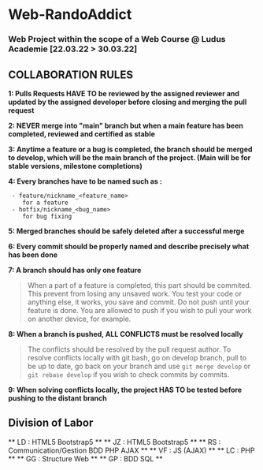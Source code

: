 # Web-RandoAddict

### Web Project within the scope of a Web Course @ Ludus Academie [22.03.22 > 30.03.22]

## COLLABORATION RULES

**1: Pulls Requests HAVE TO be reviewed by the assigned reviewer and updated by the assigned developer before closing and merging the pull request**

**2: NEVER merge into "main" branch but when a main feature has been completed, reviewed and certified as stable**

**3: Anytime a feature or a bug is completed, the branch should be merged to develop, which will be the main branch of the project. (Main will be for stable versions, milestone completions)**

**4: Every branches have to be named such as :**

	 - feature/nickname_<feature_name>
		for a feature
	 - hotfix/nickname_<bug_name>
		for bug fixing

**5: Merged branches should be safely deleted after a successful merge**
 
**6: Every commit should be properly named and describe precisely what has been done**

**7: A branch should has only one feature**
> When a part of a feature is completed, this part should be commited.
> This prevent from losing any unsaved work. You test your code or anything else, it works, you save and commit.
> Do not push until your feature is done. You are allowed to push if you wish to pull your work on another device, for example.

**8: When a branch is pushed, ALL CONFLICTS must be resolved locally**
> The conflicts should be resolved by the pull request author.
> To resolve conflicts locally with git bash, go on develop branch, pull to be up to date, go back on your branch and use `git merge develop` or `git rebase develop` if you wish to check commits by commits.

**9: When solving conflicts locally, the project HAS TO be tested before pushing to the distant branch**

## Division of Labor

** LD : HTML5 Bootstrap5 **
** JZ : HTML5 Bootstrap5 **
** RS : Communication/Gestion BDD PHP AJAX **
** VF : JS (AJAX) **
** LC : PHP **
** GG : Structure Web **
** GP : BDD SQL **
